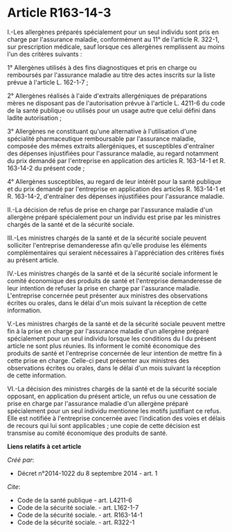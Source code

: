 # Article R163-14-3

I.-Les allergènes préparés spécialement pour un seul individu sont pris en charge par l'assurance maladie, conformément au
11° de l'article R. 322-1, sur prescription médicale, sauf lorsque ces allergènes remplissent au moins l'un des critères
suivants : 

1° Allergènes utilisés à des fins diagnostiques et pris en charge ou remboursés par l'assurance maladie au titre des actes
inscrits sur la liste prévue à l'article L. 162-1-7 ; 

2° Allergènes réalisés à l'aide d'extraits allergéniques de préparations mères ne disposant pas de l'autorisation prévue à
l'article L. 4211-6 du code de la santé publique ou utilisés pour un usage autre que celui défini dans ladite autorisation ; 

3° Allergènes ne constituant qu'une alternative à l'utilisation d'une spécialité pharmaceutique remboursable par l'assurance
maladie, composée des mêmes extraits allergéniques, et susceptibles d'entraîner des dépenses injustifiées pour l'assurance
maladie, au regard notamment du prix demandé par l'entreprise en application des articles R. 163-14-1 et R. 163-14-2 du
présent code ; 

4° Allergènes susceptibles, au regard de leur intérêt pour la santé publique et du prix demandé par l'entreprise en
application des articles R. 163-14-1 et R. 163-14-2, d'entraîner des dépenses injustifiées pour l'assurance maladie. 

II.-La décision de refus de prise en charge par l'assurance maladie d'un allergène préparé spécialement pour un individu est
prise par les ministres chargés de la santé et de la sécurité sociale. 

III.-Les ministres chargés de la santé et de la sécurité sociale peuvent solliciter l'entreprise demanderesse afin qu'elle
produise les éléments complémentaires qui seraient nécessaires à l'appréciation des critères fixés au présent article. 

IV.-Les ministres chargés de la santé et de la sécurité sociale informent le comité économique des produits de santé et
l'entreprise demanderesse de leur intention de refuser la prise en charge par l'assurance maladie. L'entreprise concernée
peut présenter aux ministres des observations écrites ou orales, dans le délai d'un mois suivant la réception de cette
information. 

V.-Les ministres chargés de la santé et de la sécurité sociale peuvent mettre fin à la prise en charge par l'assurance
maladie d'un allergène préparé spécialement pour un seul individu lorsque les conditions du I du présent article ne sont plus
réunies. Ils informent le comité économique des produits de santé et l'entreprise concernée de leur intention de mettre fin à
cette prise en charge. Celle-ci peut présenter aux ministres des observations écrites ou orales, dans le délai d'un mois
suivant la réception de cette information. 

VI.-La décision des ministres chargés de la santé et de la sécurité sociale opposant, en application du présent article, un
refus ou une cessation de prise en charge par l'assurance maladie d'un allergène préparé spécialement pour un seul individu
mentionne les motifs justifiant ce refus. Elle est notifiée à l'entreprise concernée avec l'indication des voies et délais de
recours qui lui sont applicables ; une copie de cette décision est transmise au comité économique des produits de santé.

**Liens relatifs à cet article**

_Créé par_:

  - Décret n°2014-1022 du 8 septembre 2014 - art. 1

_Cite_:

  - Code de la santé publique - art. L4211-6
  - Code de la sécurité sociale. - art. L162-1-7
  - Code de la sécurité sociale. - art. R163-14-1
  - Code de la sécurité sociale. - art. R322-1
